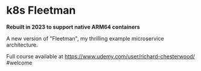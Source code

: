 # k8s Fleetman

**Rebuilt in 2023 to support native ARM64 containers**

A new version of "Fleetman", my thrilling example microservice architecture.

Full course available at https://www.udemy.com/user/richard-chesterwood/
#welcome
